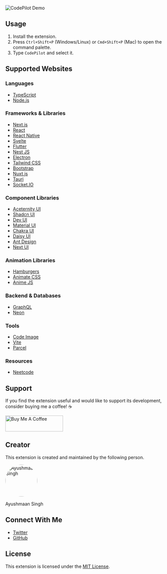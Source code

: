 ![CodePilot Demo](https://i.imgur.com/MKkDeGq.gif)

## Usage

1. Install the extension.
2. Press `Ctrl+Shift+P` (Windows/Linux) or `Cmd+Shift+P` (Mac) to open the command palette.
3. Type `CodePilot` and select it.

## Supported Websites

### Languages

- [TypeScript](https://www.typescriptlang.org/)
- [Node.js](https://nodejs.org/en/)

### Frameworks & Libraries

- [Next.js](https://nextjs.org/)
- [React](https://react.dev/)
- [React Native](https://reactnative.dev/)
- [Svelte](https://svelte.dev/)
- [Flutter](https://flutter.dev/)
- [Nest JS](https://nestjs.com/)
- [Electron](https://www.electronjs.org/)
- [Tailwind CSS](https://tailwindcss.com/)
- [Bootstrap](https://getbootstrap.com/)
- [Nuxt.js](https://nuxt.com/)
- [Tauri](https://tauri.app/)
- [Socket.IO](https://socket.io/)

### Component Libraries

- [Aceternity UI](https://ui.aceternity.com/)
- [Shadcn UI](https://ui.shadcn.com/)
- [Dev UI](https://www.devui.io/)
- [Material UI](https://mui.com/material-ui/)
- [Chakra UI](https://v2.chakra-ui.com/)
- [Daisy UI](https://daisyui.com/)
- [Ant Design](https://ant.design/)
- [Next UI](https://nextui.org/)

### Animation Libraries

- [Hamburgers](https://jonsuh.com/hamburgers/)
- [Animate CSS](https://animate.style/)
- [Anime JS](https://animejs.com/)

### Backend & Databases

- [GraphQL](https://graphql.org/)
- [Neon](https://neon.tech/)

### Tools

- [Code Image](https://codeimage.dev/)
- [Vite](https://vitejs.dev/)
- [Parcel](https://parceljs.org/)

### Resources

- [Neetcode](https://neetcode.io/)

## Support

If you find the extension useful and would like to support its development, consider buying me a coffee! ☕️

<a href="https://www.buymeacoffee.com/ayushmxxn" target="_blank">
    <img src="https://cdn.buymeacoffee.com/buttons/v2/default-violet.png" alt="Buy Me A Coffee" style="height: 50px !important;width: 180px !important;">
</a>

## Creator

This extension is created and maintained by the following person.

<img src="https://i.imgur.com/HepOoVX.jpeg" alt="Ayushmaan Singh" width="100" height="100" style="border-radius: 50%;">

Ayushmaan Singh

## Connect With Me

- [Twitter](https://twitter.com/ayushmxxn)
- [GitHub](https://github.com/ayushmxxn)

## License

This extension is licensed under the [MIT License](LICENSE).
